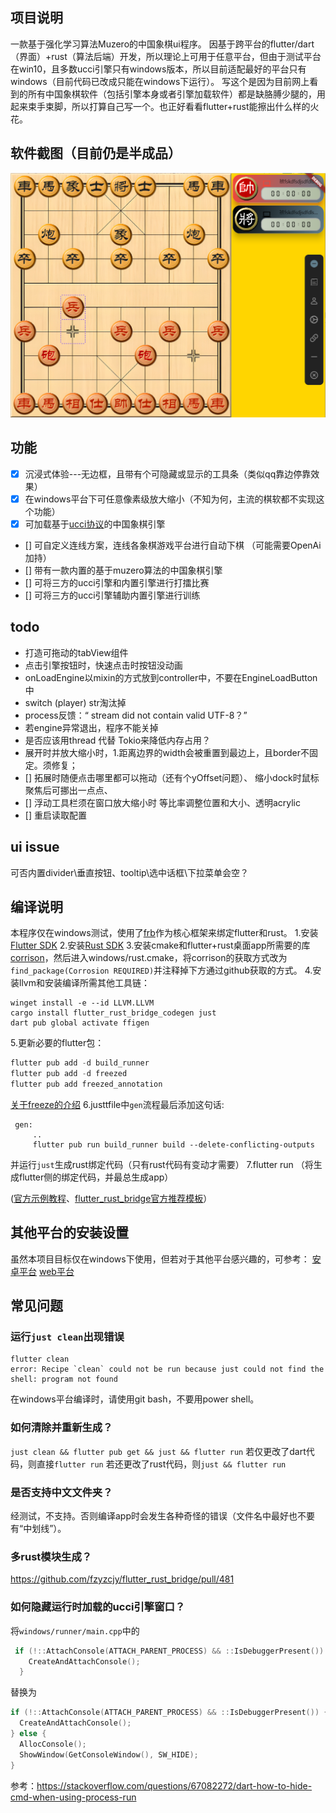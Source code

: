## 项目说明
  一款基于强化学习算法Muzero的中国象棋ui程序。
因基于跨平台的flutter/dart（界面）+rust（算法后端）开发，所以理论上可用于任意平台，但由于测试平台在win10，且多数ucci引擎只有windows版本，所以目前适配最好的平台只有windows（目前代码已改成只能在windows下运行）。 写这个是因为目前网上看到的所有中国象棋软件（包括引擎本身或者引擎加载软件）都是缺胳膊少腿的，用起来束手束脚，所以打算自己写一个。也正好看看flutter+rust能擦出什么样的火花。

## 软件截图（目前仍是半成品）
![image](https://github.com/dbsxdbsx/ChineseChess_Muzero_App/blob/main/img/%E5%8D%8A%E6%88%90%E5%93%81%E6%88%AA%E5%9B%BE.PNG)

## 功能
  - [x] 沉浸式体验---无边框，且带有个可隐藏或显示的工具条（类似qq靠边停靠效果）
  - [x] 在windows平台下可任意像素级放大缩小（不知为何，主流的棋软都不实现这个功能）
  - [x] 可加载基于[ucci协议](https://www.xqbase.com/league/enginelist.htm)的中国象棋引擎
  - []  可自定义连线方案，连线各象棋游戏平台进行自动下棋 （可能需要OpenAi加持）
  - []  带有一款内置的基于muzero算法的中国象棋引擎
  - []  可将三方的ucci引擎和内置引擎进行打擂比赛
  - []  可将三方的ucci引擎辅助内置引擎进行训练

## todo
- 打造可拖动的tabView组件
- 点击引擎按钮时，快速点击时按钮没动画
- onLoadEngine以mixin的方式放到controller中，不要在EngineLoadButton中
- switch (player) str淘汰掉
- process反馈：“ stream did not contain valid UTF-8？”
- 若engine异常退出，程序不能关掉
- 是否应该用thread 代替 Tokio来降低内存占用？
- 展开时并放大缩小时，1.距离边界的width会被重置到最边上，且border不固定。须修复；
 - [] 拓展时随便点击哪里都可以拖动（还有个yOffset问题）、 缩小dock时鼠标聚焦后可挪出一点点、
 - [] 浮动工具栏须在窗口放大缩小时 等比率调整位置和大小、透明acrylic
 - [] 重启读取配置

## ui issue
可否内置divider\垂直按钮、tooltip\选中话框\下拉菜单会空？

## 编译说明
本程序仅在windows测试，使用了[frb](https://github.com/fzyzcjy/flutter_rust_bridge)作为核心框架来绑定flutter和rust。
1.安装[Flutter SDK](https://docs.flutter.dev/get-started/install)
2.安装[Rust SDK](https://rustup.rs/)
3.安装cmake和flutter+rust桌面app所需要的库[corrison](http://cjycode.com/flutter_rust_bridge/template/setup_desktop.html)，然后进入windows/rust.cmake，将corrison的获取方式改为`find_package(Corrosion REQUIRED)`并注释掉下方通过github获取的方式。
4.安装llvm和安装编译所需其他工具链：
```
winget install -e --id LLVM.LLVM
cargo install flutter_rust_bridge_codegen just
dart pub global activate ffigen
```
5.更新必要的flutter包：
```dart
flutter pub add -d build_runner
flutter pub add -d freezed
flutter pub add freezed_annotation
```
[关于freeze的介绍](https://github.com/rrousselGit/freezed)
6.justtfile中`gen`流程最后添加这句话:
```shell
 gen:
     ..
     flutter pub run build_runner build --delete-conflicting-outputs
```
并运行`just`生成rust绑定代码（只有rust代码有变动才需要）
7.flutter run （将生成flutter侧的绑定代码，并最总生成app）

([官方示例教程](http://cjycode.com/flutter_rust_bridge/template/generate.html)、[flutter_rust_bridge官方推荐模板](https://github.com/Desdaemon/flutter_rust_bridge_template)）

## 其他平台的安装设置
虽然本项目目标仅在windows下使用，但若对于其他平台感兴趣的，可参考：
[安卓平台](https://cjycode.com/flutter_rust_bridge/template/setup_android.html)
[web平台](https://cjycode.com/flutter_rust_bridge/template/setup_web.html)

## 常见问题
### **运行`just clean`出现错误**
```
flutter clean
error: Recipe `clean` could not be run because just could not find the shell: program not found
```
在windows平台编译时，请使用git bash，不要用power shell。
### **如何清除并重新生成？**
`just clean && flutter pub get && just && flutter run`
若仅更改了dart代码，则直接`flutter run`
若还更改了rust代码，则`just && flutter run`
### **是否支持中文文件夹？**
经测试，不支持。否则编译app时会发生各种奇怪的错误（文件名中最好也不要有“中划线”）。

### **多rust模块生成？**
https://github.com/fzyzcjy/flutter_rust_bridge/pull/481
### **如何隐藏运行时加载的ucci引擎窗口？**
将`windows/runner/main.cpp`中的
```c++
 if (!::AttachConsole(ATTACH_PARENT_PROCESS) && ::IsDebuggerPresent()) {
    CreateAndAttachConsole();
  }
```
替换为
```c++
if (!::AttachConsole(ATTACH_PARENT_PROCESS) && ::IsDebuggerPresent()) {
  CreateAndAttachConsole();
} else {
  AllocConsole();
  ShowWindow(GetConsoleWindow(), SW_HIDE);
}
```
参考：https://stackoverflow.com/questions/67082272/dart-how-to-hide-cmd-when-using-process-run